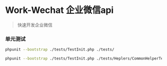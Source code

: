 # Work-Wechat 企业微信api
> 快速开发企业微信


### 单元测试
```sh
phpunit --bootstrap ./tests/TestInit.php ./tests/

phpunit --bootstrap ./tests/TestInit.php ./tests/Heplers/CommonHelperTest.php
```
